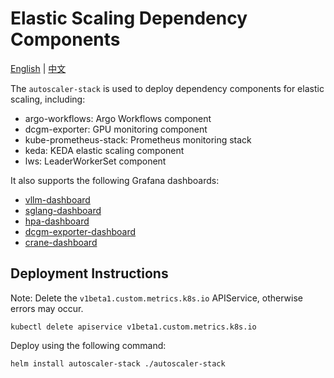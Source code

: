 # Elastic Scaling Dependency Components

[English](README.md) | [中文](README_zh.md)

The `autoscaler-stack` is used to deploy dependency components for elastic scaling, including:

- argo-workflows: Argo Workflows component
- dcgm-exporter: GPU monitoring component
- kube-prometheus-stack: Prometheus monitoring stack
- keda: KEDA elastic scaling component
- lws: LeaderWorkerSet component

It also supports the following Grafana dashboards:

- [vllm-dashboard](./dashboards/vllm-dashboard.json)
- [sglang-dashboard](./dashboards/sglang-dashboard.json)
- [hpa-dashboard](./dashboards/hpa-dashboard.json)
- [dcgm-exporter-dashboard](./dashboards/dcgm-exporter-dashboard.json)
- [crane-dashboard](./dashboards/crane-dashboard.json)

## Deployment Instructions

Note: Delete the `v1beta1.custom.metrics.k8s.io` APIService, otherwise errors may occur.

```shell
kubectl delete apiservice v1beta1.custom.metrics.k8s.io
```

Deploy using the following command:

```shell
helm install autoscaler-stack ./autoscaler-stack
```